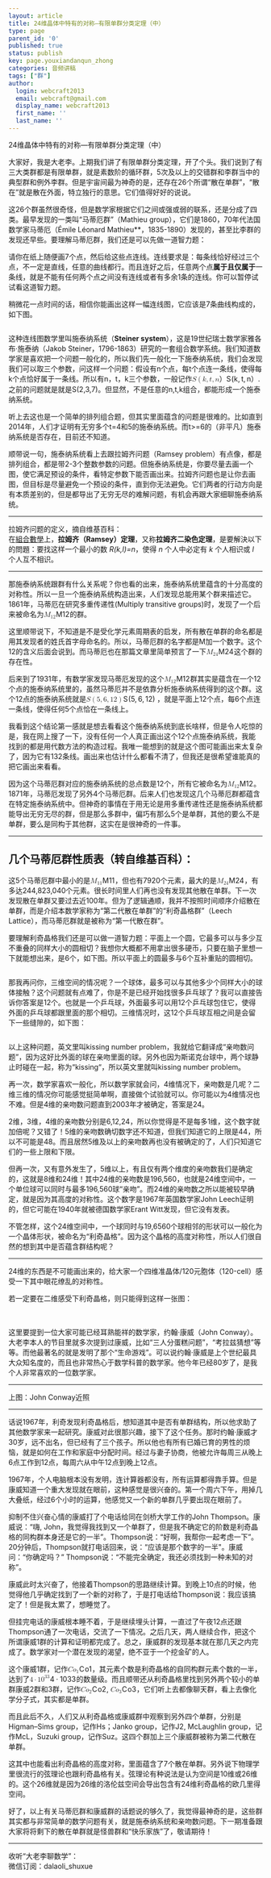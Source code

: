 ```yaml
---
layout: article
title: 24维晶体中特有的对称—有限单群分类定理（中）
type: page
parent_id: '0'
published: true
status: publish
key: page.youxiandanqun_zhong
categories: 音频讲稿
tags: ["群"]
author:
  login: webcraft2013
  email: webcraft@gmail.com
  display_name: webcraft2013
  first_name: ''
  last_name: ''
---
```


<p>24维晶体中特有的对称—有限单群分类定理（中）</p>
<p>大家好，我是大老李。上期我们讲了有限单群分类定理，开了个头。我们说到了有三大类群都是有限单群，就是素数阶的循环群，5次及以上的交错群和李群当中的典型群和例外李群。但是宇宙间最为神奇的是，还存在26个所谓“散在单群”，“散在”就是散在外面，特立独行的意思。它们值得好好的说说。</p>
<p>这26个群虽然很奇怪，但是数学家根据它们之间或强或弱的联系，还是分成了四类。最早发现的一类叫“马蒂厄群”（Mathieu group），它们是1860，70年代法国数学家马蒂厄（Émile Léonard Mathieu**，1835-1890）发现的，甚至比李群的发现还早些。要理解马蒂厄群，我们还是可以先做一道智力题：</p>
<p>请你在纸上随便画7个点，然后给这些点连线。连线要求是：每条线恰好经过三个点，不一定是直线，任意的曲线都行。而且连好之后，任意两个点<strong>属于且仅属于</strong>一条线，就是不能有任何两个点之间没有连线或者有多余1条的连线。你可以暂停试试看这道智力题。</p>
<p>稍微花一点时间的话，相信你能画出这样一幅连线图，它应该是7条曲线构成的，如下图。</p>
<p><img src="http://oy876kcmf.bkt.clouddn.com/FoKqO6CxQjRBmGl6TlSvqzkTEfdm" alt=""></p>
<p>这种连线图数学里叫施泰纳系统（<strong>Steiner system</strong>），这是19世纪瑞士数学家雅各布·施泰纳（Jakob Steiner，1796-1863）研究的一套组合数学系统。我们知道数学家是喜欢把一个问题一般化的，所以我们先一般化一下施泰纳系统，我们会发现我们可以取三个参数，问这样一个问题：假设有n个点，每t个点连一条线，使得每k个点恰好属于一条线。所以有n，t，k三个参数，一般记作<span class="katex--inline"><span class="katex"><span class="katex-mathml"><math><semantics><mrow><mi>S</mi><mo>(</mo><mi>k</mi><mo separator="true">,</mo><mi>t</mi><mo separator="true">,</mo><mi>n</mi><mi mathvariant="normal">）</mi></mrow><annotation encoding="application/x-tex">S(k,t,n）</annotation></semantics></math></span><span class="katex-html" aria-hidden="true"><span class="base"><span class="strut" style="height: 1em; vertical-align: -0.25em;"></span><span style="margin-right: 0.05764em;" class="mord mathit">S</span><span class="mopen">(</span><span style="margin-right: 0.03148em;" class="mord mathit">k</span><span class="mpunct">,</span><span class="mspace" style="margin-right: 0.166667em;"></span><span class="mord mathit">t</span><span class="mpunct">,</span><span class="mspace" style="margin-right: 0.166667em;"></span><span class="mord mathit">n</span><span class="mord cjk_fallback">）</span></span></span></span></span>.之前的问题就是就是S(2,3,7)。但显然，不是任意的n,t,k组合，都能形成一个施泰纳系统。</p>
<p>听上去这也是一个简单的排列组合题，但其实里面蕴含的问题是很难的。比如直到2014年，人们才证明有无穷多个t=4和5的施泰纳系统。而t&gt;=6的（非平凡）施泰纳系统是否存在，目前还不知道。</p>
<p>顺带说一句，施泰纳系统看上去跟拉姆齐问题（Ramsey problem）有点像，都是排列组合，都是带2-3个整数参数的问题。但施泰纳系统是，你要尽量去画一个图，使它满足预设的条件，看特定参数下能否画出来。拉姆齐问题也是让你去画图，但目标是尽量避免一个预设的条件，直到你无法避免。它们两者的行动方向是有本质差别的，但是都导出了无穷无尽的难解问题，有机会再跟大家细聊施泰纳系统。</p>
<hr>
<p>拉姆齐问题的定义，摘自维基百科：<br>
在<a href="https://zh.wikipedia.org/wiki/%E7%B5%84%E5%90%88%E6%95%B8%E5%AD%B8" title="組合數學">組合數學</a>上，<strong>拉姆齐（Ramsey）定理</strong>，又称<strong>拉姆齐二染色定理</strong>，是要解決以下的問題：要找这样一个最小的数 <em>R(k,l)=n</em>，使得 <em>n</em> 个人中必定有 <em>k</em> 个人相识或 <em>l</em> 个人互不相识。</p>
<hr>
<p>那施泰纳系统跟群有什么关系呢？你也看的出来，施泰纳系统里蕴含的十分高度的对称性。所以一旦一个施泰纳系统构造出来，人们发现总能用某个群来描述它。1861年，马蒂厄在研究多重传递性(Multiply transitive groups)时，发现了一个后来被命名为<span class="katex--inline"><span class="katex"><span class="katex-mathml"><math><semantics><mrow><msub><mi>M</mi><mrow><mn>1</mn><mn>2</mn></mrow></msub></mrow><annotation encoding="application/x-tex">M_{12}</annotation></semantics></math></span><span class="katex-html" aria-hidden="true"><span class="base"><span class="strut" style="height: 0.83333em; vertical-align: -0.15em;"></span><span class="mord"><span style="margin-right: 0.10903em;" class="mord mathit">M</span><span class="msupsub"><span class="vlist-t vlist-t2"><span class="vlist-r"><span class="vlist" style="height: 0.301108em;"><span class="" style="top: -2.55em; margin-left: -0.10903em; margin-right: 0.05em;"><span class="pstrut" style="height: 2.7em;"></span><span class="sizing reset-size6 size3 mtight"><span class="mord mtight"><span class="mord mtight">1</span><span class="mord mtight">2</span></span></span></span></span><span class="vlist-s">​</span></span><span class="vlist-r"><span class="vlist" style="height: 0.15em;"><span class=""></span></span></span></span></span></span></span></span></span></span>的群。</p>
<p>这里顺带说下，不知道是不是受化学元素周期表的启发，所有散在单群的命名都是用其发现者的姓氏首字母命名的。所以，马蒂厄群的名字都是M加一个数字。这个12的含义后面会说到。而马蒂厄也在那篇文章里简单预言了一下<span class="katex--inline"><span class="katex"><span class="katex-mathml"><math><semantics><mrow><msub><mi>M</mi><mrow><mn>2</mn><mn>4</mn></mrow></msub></mrow><annotation encoding="application/x-tex">M_{24}</annotation></semantics></math></span><span class="katex-html" aria-hidden="true"><span class="base"><span class="strut" style="height: 0.83333em; vertical-align: -0.15em;"></span><span class="mord"><span style="margin-right: 0.10903em;" class="mord mathit">M</span><span class="msupsub"><span class="vlist-t vlist-t2"><span class="vlist-r"><span class="vlist" style="height: 0.301108em;"><span class="" style="top: -2.55em; margin-left: -0.10903em; margin-right: 0.05em;"><span class="pstrut" style="height: 2.7em;"></span><span class="sizing reset-size6 size3 mtight"><span class="mord mtight"><span class="mord mtight">2</span><span class="mord mtight">4</span></span></span></span></span><span class="vlist-s">​</span></span><span class="vlist-r"><span class="vlist" style="height: 0.15em;"><span class=""></span></span></span></span></span></span></span></span></span></span>这个群的存在性。</p>
<p>后来到了1931年，有数学家发现马蒂厄发现的这个<span class="katex--inline"><span class="katex"><span class="katex-mathml"><math><semantics><mrow><msub><mi>M</mi><mrow><mn>1</mn><mn>2</mn></mrow></msub></mrow><annotation encoding="application/x-tex">M_{12}</annotation></semantics></math></span><span class="katex-html" aria-hidden="true"><span class="base"><span class="strut" style="height: 0.83333em; vertical-align: -0.15em;"></span><span class="mord"><span style="margin-right: 0.10903em;" class="mord mathit">M</span><span class="msupsub"><span class="vlist-t vlist-t2"><span class="vlist-r"><span class="vlist" style="height: 0.301108em;"><span class="" style="top: -2.55em; margin-left: -0.10903em; margin-right: 0.05em;"><span class="pstrut" style="height: 2.7em;"></span><span class="sizing reset-size6 size3 mtight"><span class="mord mtight"><span class="mord mtight">1</span><span class="mord mtight">2</span></span></span></span></span><span class="vlist-s">​</span></span><span class="vlist-r"><span class="vlist" style="height: 0.15em;"><span class=""></span></span></span></span></span></span></span></span></span></span>群其实是蕴含在一个12个点的施泰纳系统里的，虽然马蒂厄并不是依靠分析施泰纳系统得到的这个群。这个12点的施泰纳系统就是<span class="katex--inline"><span class="katex"><span class="katex-mathml"><math><semantics><mrow><mi>S</mi><mo>(</mo><mn>5</mn><mo separator="true">,</mo><mn>6</mn><mo separator="true">,</mo><mn>1</mn><mn>2</mn><mo>)</mo></mrow><annotation encoding="application/x-tex">S(5,6,12)</annotation></semantics></math></span><span class="katex-html" aria-hidden="true"><span class="base"><span class="strut" style="height: 1em; vertical-align: -0.25em;"></span><span style="margin-right: 0.05764em;" class="mord mathit">S</span><span class="mopen">(</span><span class="mord">5</span><span class="mpunct">,</span><span class="mspace" style="margin-right: 0.166667em;"></span><span class="mord">6</span><span class="mpunct">,</span><span class="mspace" style="margin-right: 0.166667em;"></span><span class="mord">1</span><span class="mord">2</span><span class="mclose">)</span></span></span></span></span> ，就是平面上12个点，每6个点连一条线，使得任何5个点恰在一条线上。</p>
<p>我看到这个结论第一感就是想去看看这个施泰纳系统到底长啥样，但是令人吃惊的是，我在网上搜了一下，没有任何一个人真正画出这个12个点施泰纳系统，我能找到的都是用代数方法的构造过程。我唯一能想到的就是这个图可能画出来太复杂了，因为它有132条线。画出来也估计什么都看不清了，但我还是很希望谁能真的把它画出来看看。</p>
<p>因为这个马蒂厄群对应的施泰纳系统的总点数是12个，所有它被命名为<span class="katex--inline"><span class="katex"><span class="katex-mathml"><math><semantics><mrow><msub><mi>M</mi><mrow><mn>1</mn><mn>2</mn></mrow></msub></mrow><annotation encoding="application/x-tex">M_{12}</annotation></semantics></math></span><span class="katex-html" aria-hidden="true"><span class="base"><span class="strut" style="height: 0.83333em; vertical-align: -0.15em;"></span><span class="mord"><span style="margin-right: 0.10903em;" class="mord mathit">M</span><span class="msupsub"><span class="vlist-t vlist-t2"><span class="vlist-r"><span class="vlist" style="height: 0.301108em;"><span class="" style="top: -2.55em; margin-left: -0.10903em; margin-right: 0.05em;"><span class="pstrut" style="height: 2.7em;"></span><span class="sizing reset-size6 size3 mtight"><span class="mord mtight"><span class="mord mtight">1</span><span class="mord mtight">2</span></span></span></span></span><span class="vlist-s">​</span></span><span class="vlist-r"><span class="vlist" style="height: 0.15em;"><span class=""></span></span></span></span></span></span></span></span></span></span>。1871年，马蒂厄发现了另外4个马蒂厄群。后来人们也发现这几个马蒂厄群都蕴含在特定施泰纳系统中。但神奇的事情在于用无论是用多重传递性还是施泰纳系统都能导出无穷无尽的群，但是那么多群中，偏巧有那么5个是单群，其他的要么不是单群，要么是同构于其他群，这实在是很神奇的一件事。</p>
<hr>
<h2 id="几个马蒂厄群性质表（转自维基百科）：">几个马蒂厄群性质表（转自维基百科）：<br>
<img src="http://oy876kcmf.bkt.clouddn.com/FvEBwjJuwgRaoa5YOANB24II_8Qf" alt=""></h2>
<p>这5个马蒂厄群中最小的是<span class="katex--inline"><span class="katex"><span class="katex-mathml"><math><semantics><mrow><msub><mi>M</mi><mrow><mn>1</mn><mn>1</mn></mrow></msub></mrow><annotation encoding="application/x-tex">M_{11}</annotation></semantics></math></span><span class="katex-html" aria-hidden="true"><span class="base"><span class="strut" style="height: 0.83333em; vertical-align: -0.15em;"></span><span class="mord"><span style="margin-right: 0.10903em;" class="mord mathit">M</span><span class="msupsub"><span class="vlist-t vlist-t2"><span class="vlist-r"><span class="vlist" style="height: 0.301108em;"><span class="" style="top: -2.55em; margin-left: -0.10903em; margin-right: 0.05em;"><span class="pstrut" style="height: 2.7em;"></span><span class="sizing reset-size6 size3 mtight"><span class="mord mtight"><span class="mord mtight">1</span><span class="mord mtight">1</span></span></span></span></span><span class="vlist-s">​</span></span><span class="vlist-r"><span class="vlist" style="height: 0.15em;"><span class=""></span></span></span></span></span></span></span></span></span></span>，但也有7920个元素，最大的是<span class="katex--inline"><span class="katex"><span class="katex-mathml"><math><semantics><mrow><msub><mi>M</mi><mrow><mn>2</mn><mn>4</mn></mrow></msub></mrow><annotation encoding="application/x-tex">M_{24}</annotation></semantics></math></span><span class="katex-html" aria-hidden="true"><span class="base"><span class="strut" style="height: 0.83333em; vertical-align: -0.15em;"></span><span class="mord"><span style="margin-right: 0.10903em;" class="mord mathit">M</span><span class="msupsub"><span class="vlist-t vlist-t2"><span class="vlist-r"><span class="vlist" style="height: 0.301108em;"><span class="" style="top: -2.55em; margin-left: -0.10903em; margin-right: 0.05em;"><span class="pstrut" style="height: 2.7em;"></span><span class="sizing reset-size6 size3 mtight"><span class="mord mtight"><span class="mord mtight">2</span><span class="mord mtight">4</span></span></span></span></span><span class="vlist-s">​</span></span><span class="vlist-r"><span class="vlist" style="height: 0.15em;"><span class=""></span></span></span></span></span></span></span></span></span></span>，有多达244,823,040个元素。很长时间里人们再也没有发现其他散在单群。下一次发现散在单群又要过去近100年。但为了逻辑通顺，我并不按照时间顺序介绍散在单群，而是介绍本数学家称为“第二代散在单群”的“利奇晶格群”（Leech Lattice），而马蒂厄群就是被称为“第一代散在群”。</p>
<p>要理解利奇晶格我们还是可以做一道智力题：平面上一个圆，它最多可以与多少互不重叠的同样大小的圆相切？我想你大概都不用拿出很多硬币，只要在脑子里想一下就能想出来，是6个，如下图。所以平面上的圆最多与6个互补重贴的圆相切。</p>
<p><img src="http://oy876kcmf.bkt.clouddn.com/Ftk10Eggo-HHIRyEgZsn3k3XjfG8" alt=""></p>
<p>那我再问你，三维空间的情况呢？一个球体，最多可以与其他多少个同样大小的球体接触？这个问题就有点难了，你是不是已经开始找很多乒乓球了？我可以直接告诉你答案是12个。也就是一个乒乓球，外面最多可以用12个乒乓球包住它，使得外面的乒乓球都跟里面的那个相切。三维情况时，这12个乒乓球互相之间是会留下一些缝隙的，如下图：</p>
<p><img src="http://oy876kcmf.bkt.clouddn.com/Fo6k1pQc-eAUIlCCPcQZ1J2Vu5k5" alt=""></p>
<p>以上这种问题，英文里叫kissing number problem，我就给它翻译成“亲吻数问题”，因为这好比外面的球在亲吻里面的球。另外也因为斯诺克台球中，两个球静止时碰在一起，称为“kissing“，所以英文里就叫kissing number problem。</p>
<p>再一次，数学家喜欢一般化，所以数学家就会问，4维情况下，亲吻数是几呢？二维三维的情况你可能感觉挺简单啊，直接做个试验就可以。你可能以为4维情况也不难。但是4维的亲吻数问题直到2003年才被确定，答案是24。</p>
<p>2维，3维，4维的亲吻数分别是6,12,24，所以你觉得是不是每多1维，这个数字就加倍呢？又错了！5维的亲吻数确切数字还不知道，但我们知道它的上限是44，所以不可能是48。而且居然5维及以上的亲吻数再也没有被确定的了，人们只知道它们的一些上限和下限。</p>
<p>但再一次，又有意外发生了，5维以上，有且仅有两个维度的亲吻数我们是确定的，这就是8维和24维！其中24维的亲吻数是196,560，也就是24维空间中，一个单位球可以同时与最多196,560球“亲吻”。而24维的亲吻数之所以能被较早确定，就是因为其高度的对称性。这个数字是1967年英国数学家John Leech证明的，但它可能在1940年就被德国数学家Erant Witt发现，但它没有发表。</p>
<p>不管怎样，这个24维空间中，一个球同时与19,6560个球相邻的形状可以一般化为一个晶体形状，被命名为“利奇晶格”。因为这个晶格的高度对称性，所以人们很自然的想到其中是否蕴含群结构呢？</p>
<hr>
<p>24维的东西是不可能画出来的，给大家一个四维准晶体/120元胞体（120-cell）感受一下其中眼花缭乱的对称性。<br>
<img src="http://oy876kcmf.bkt.clouddn.com/Fm6XTiQL-Eq64KHpQ4IHZuyU0au2" alt=""></p>
<p>若一定要在二维感受下利奇晶格，则只能得到这样一张图：</p>
<h2 id="section"><img src="http://oy876kcmf.bkt.clouddn.com/FtVn_lH1qCm07kOqIV95yYWQOVBZ" alt=""></h2>
<p>这里要提到一位大家可能已经耳熟能祥的数学家，约翰·康威（John Conway）。大老李本人的节目里就多次提到过康威，比如“三人分蛋糕问题”，“考拉兹猜想”等等。而他最著名的就是发明了那个“生命游戏”。可以说约翰·康威是上个世纪最具大众知名度的，而且也非常热心于数学科普的数学家。他今年已经80岁了，是我个人非常喜欢的一位数学家。</p>
<hr>
<p><img src="http://oy876kcmf.bkt.clouddn.com/FokyzQMnNQMcJkVsv_xFP3zpDtJD" alt=""><br>
上图：John Conway近照</p>
<hr>
<p>话说1967年，利奇发现利奇晶格后，想知道其中是否有单群结构，所以他求助了其他数学家来一起研究。康威对此很那兴趣，接下了这个任务。那时约翰·康威才30岁，远不出名，但已经有了三个孩子。所以他也有所有已婚已育的男性的烦恼，就是如何在工作和家庭中分配时间。经过与妻子协商，他被允许每周三从晚上6点工作到12点，每周六从中午12点到晚上12点。</p>
<p>1967年，个人电脑根本没有发明，连计算器都没有，所有运算都得靠手算。但是康威知道一个重大发现就在眼前，这种感觉是很兴奋的。第一个周六下午，用掉几大叠纸，经过6个小时的运算，他感觉又一个新的单群几乎要出现在眼前了。</p>
<p>抑制不住兴奋心情的康威打了个电话给同在剑桥大学工作的John Thompson。康威说：“嗨,  John，我觉得我找到又一个单群了，但是我不确定它的阶数是利奇晶格的同构群本身还是它的一半”。Thompson说：“好啊，我帮你一起考虑一下”。20分钟后，Thompson就打电话回来，说：“应该是那个数字的一半"。康威问：“你确定吗？” Thompson说：“不能完全确定，我还必须找到一种未知的对称”。</p>
<p>康威此时太兴奋了，他接着Thompson的思路继续计算。到晚上10点的时候，他觉得他几乎确定找到了一个新的对称了，于是打电话给Thompson说：我应该搞定了！但是我太累了，想睡觉了。</p>
<p>但挂完电话的康威根本睡不着，于是继续埋头计算，一直过了午夜12点还跟Thompson通了一次电话，交流了一下情况。之后几天，两人继续合作，把这个所谓康威1群的计算和证明都完成了。总之，康威群的发现基本就在那几天之内完成了。数学家对一个潜在发现的渴望，绝不亚于一个挖金矿的人。</p>
<p>这个康威1群，记作<span class="katex--inline"><span class="katex"><span class="katex-mathml"><math><semantics><mrow><mi>C</mi><msub><mi>o</mi><mn>1</mn></msub></mrow><annotation encoding="application/x-tex">Co_1</annotation></semantics></math></span><span class="katex-html" aria-hidden="true"><span class="base"><span class="strut" style="height: 0.83333em; vertical-align: -0.15em;"></span><span style="margin-right: 0.07153em;" class="mord mathit">C</span><span class="mord"><span class="mord mathit">o</span><span class="msupsub"><span class="vlist-t vlist-t2"><span class="vlist-r"><span class="vlist" style="height: 0.301108em;"><span class="" style="top: -2.55em; margin-left: 0em; margin-right: 0.05em;"><span class="pstrut" style="height: 2.7em;"></span><span class="sizing reset-size6 size3 mtight"><span class="mord mtight">1</span></span></span></span><span class="vlist-s">​</span></span><span class="vlist-r"><span class="vlist" style="height: 0.15em;"><span class=""></span></span></span></span></span></span></span></span></span></span>，其元素个数是利奇晶格的自同构群元素个数的一半，达到了<span class="katex--inline"><span class="katex"><span class="katex-mathml"><math><semantics><mrow><mn>4</mn><mo>⋅</mo><mn>1</mn><msup><mn>0</mn><mrow><mn>3</mn><mn>3</mn></mrow></msup></mrow><annotation encoding="application/x-tex">4\cdot 10^{33}</annotation></semantics></math></span><span class="katex-html" aria-hidden="true"><span class="base"><span class="strut" style="height: 0.64444em; vertical-align: 0em;"></span><span class="mord">4</span><span class="mspace" style="margin-right: 0.222222em;"></span><span class="mbin">⋅</span><span class="mspace" style="margin-right: 0.222222em;"></span></span><span class="base"><span class="strut" style="height: 0.814108em; vertical-align: 0em;"></span><span class="mord">1</span><span class="mord"><span class="mord">0</span><span class="msupsub"><span class="vlist-t"><span class="vlist-r"><span class="vlist" style="height: 0.814108em;"><span class="" style="top: -3.063em; margin-right: 0.05em;"><span class="pstrut" style="height: 2.7em;"></span><span class="sizing reset-size6 size3 mtight"><span class="mord mtight"><span class="mord mtight">3</span><span class="mord mtight">3</span></span></span></span></span></span></span></span></span></span></span></span></span>的数量级。而且顺带还从利奇晶格里找到另外两个较小的单群康威2群和3群，记作<span class="katex--inline"><span class="katex"><span class="katex-mathml"><math><semantics><mrow><mi>C</mi><msub><mi>o</mi><mn>2</mn></msub></mrow><annotation encoding="application/x-tex">Co_2</annotation></semantics></math></span><span class="katex-html" aria-hidden="true"><span class="base"><span class="strut" style="height: 0.83333em; vertical-align: -0.15em;"></span><span style="margin-right: 0.07153em;" class="mord mathit">C</span><span class="mord"><span class="mord mathit">o</span><span class="msupsub"><span class="vlist-t vlist-t2"><span class="vlist-r"><span class="vlist" style="height: 0.301108em;"><span class="" style="top: -2.55em; margin-left: 0em; margin-right: 0.05em;"><span class="pstrut" style="height: 2.7em;"></span><span class="sizing reset-size6 size3 mtight"><span class="mord mtight">2</span></span></span></span><span class="vlist-s">​</span></span><span class="vlist-r"><span class="vlist" style="height: 0.15em;"><span class=""></span></span></span></span></span></span></span></span></span></span>, <span class="katex--inline"><span class="katex"><span class="katex-mathml"><math><semantics><mrow><mi>C</mi><msub><mi>o</mi><mn>3</mn></msub></mrow><annotation encoding="application/x-tex">Co_3</annotation></semantics></math></span><span class="katex-html" aria-hidden="true"><span class="base"><span class="strut" style="height: 0.83333em; vertical-align: -0.15em;"></span><span style="margin-right: 0.07153em;" class="mord mathit">C</span><span class="mord"><span class="mord mathit">o</span><span class="msupsub"><span class="vlist-t vlist-t2"><span class="vlist-r"><span class="vlist" style="height: 0.301108em;"><span class="" style="top: -2.55em; margin-left: 0em; margin-right: 0.05em;"><span class="pstrut" style="height: 2.7em;"></span><span class="sizing reset-size6 size3 mtight"><span class="mord mtight">3</span></span></span></span><span class="vlist-s">​</span></span><span class="vlist-r"><span class="vlist" style="height: 0.15em;"><span class=""></span></span></span></span></span></span></span></span></span></span>，它们听上去都像聊天群，看上去像化学分子式，其实都是单群。</p>
<p>而且此后不久，人们又从利奇晶格或康威群中观察到另外四个单群，分别是Higman–Sims group，记作Hs；Janko group，记作J2, McLaughlin group，记作McL，Suzuki group，记作Suz。这四个群加上三个康威群被称为第二代散在单群。</p>
<p>这其中也能看出利奇晶格的高度对称，里面蕴含了7个散在单群。另外说下物理学里很流行的弦理论也跟利奇晶格有关。弦理论有种说法是认为空间是10维或26维的。这个26维就是因为26维的洛伦兹空间会导出包含有24维利奇晶格的欧几里得空间。</p>
<p>好了，以上有关马蒂厄群和康威群的话题说的够久了，我觉得最神奇的是，这些群其实都与非常简单的数学问题有关，就是施泰纳系统和亲吻数问题。下一期准备跟大家将将剩下的散在单群就是怪兽群和“快乐家族”了，敬请期待！</p>
<hr>
<p>收听“大老李聊数学”：<br>
<img src="http://oy876kcmf.bkt.clouddn.com/FnRQNzkxbOeVCaMp8IKV8pl-mmIb" alt=""><br>
微信订阅：dalaoli_shuxue</p>

